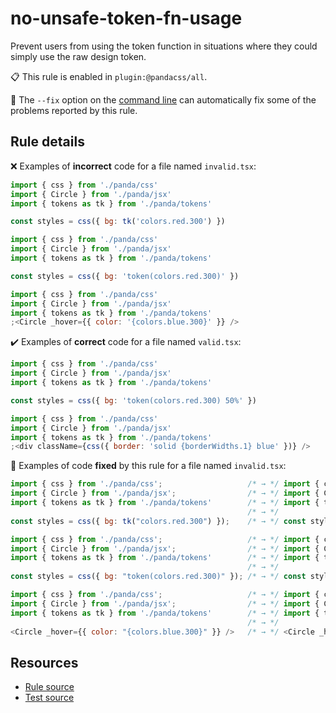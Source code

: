 [//]: # 'This file is generated by eslint-docgen. Do not edit it directly.'

# no-unsafe-token-fn-usage

Prevent users from using the token function in situations where they could simply use the raw design token.

📋 This rule is enabled in `plugin:@pandacss/all`.

🔧 The `--fix` option on the [command line](https://eslint.org/docs/user-guide/command-line-interface#fixing-problems)
can automatically fix some of the problems reported by this rule.

## Rule details

❌ Examples of **incorrect** code for a file named `invalid.tsx`:

```js
import { css } from './panda/css'
import { Circle } from './panda/jsx'
import { tokens as tk } from './panda/tokens'

const styles = css({ bg: tk('colors.red.300') })

import { css } from './panda/css'
import { Circle } from './panda/jsx'
import { tokens as tk } from './panda/tokens'

const styles = css({ bg: 'token(colors.red.300)' })

import { css } from './panda/css'
import { Circle } from './panda/jsx'
import { tokens as tk } from './panda/tokens'
;<Circle _hover={{ color: '{colors.blue.300}' }} />
```

✔️ Examples of **correct** code for a file named `valid.tsx`:

```js
import { css } from './panda/css'
import { Circle } from './panda/jsx'
import { tokens as tk } from './panda/tokens'

const styles = css({ bg: 'token(colors.red.300) 50%' })

import { css } from './panda/css'
import { Circle } from './panda/jsx'
import { tokens as tk } from './panda/tokens'
;<div className={css({ border: 'solid {borderWidths.1} blue' })} />
```

🔧 Examples of code **fixed** by this rule for a file named `invalid.tsx`:

```js
import { css } from './panda/css';                   /* → */ import { css } from './panda/css';
import { Circle } from './panda/jsx';                /* → */ import { Circle } from './panda/jsx';
import { tokens as tk } from './panda/tokens'        /* → */ import { tokens as tk } from './panda/tokens'
                                                     /* → */
const styles = css({ bg: tk("colors.red.300") });    /* → */ const styles = css({ bg: "red.300" });

import { css } from './panda/css';                   /* → */ import { css } from './panda/css';
import { Circle } from './panda/jsx';                /* → */ import { Circle } from './panda/jsx';
import { tokens as tk } from './panda/tokens'        /* → */ import { tokens as tk } from './panda/tokens'
                                                     /* → */
const styles = css({ bg: "token(colors.red.300)" }); /* → */ const styles = css({ bg: "red.300" });

import { css } from './panda/css';                   /* → */ import { css } from './panda/css';
import { Circle } from './panda/jsx';                /* → */ import { Circle } from './panda/jsx';
import { tokens as tk } from './panda/tokens'        /* → */ import { tokens as tk } from './panda/tokens'
                                                     /* → */
<Circle _hover={{ color: "{colors.blue.300}" }} />   /* → */ <Circle _hover={{ color: "blue.300" }} />
```

## Resources

- [Rule source](/plugin/src/rules/no-unsafe-token-fn-usage.ts)
- [Test source](/tests/no-unsafe-token-fn-usage.test.ts)
